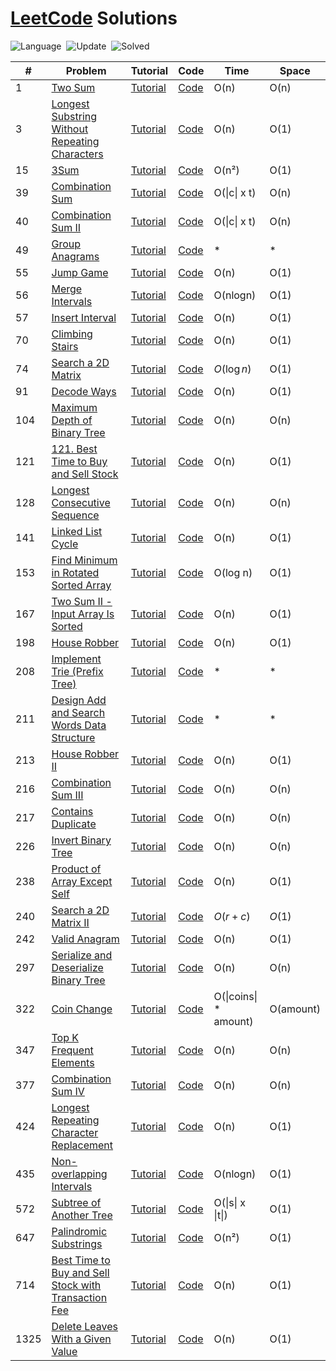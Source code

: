 # [LeetCode](https://leetcode.com/problemset/all/) Solutions

![Language](https://img.shields.io/badge/language-C++-orange.svg)&nbsp; ![Update](https://img.shields.io/badge/update-daily-green.svg)&nbsp; ![Solved](https://img.shields.io/badge/Solved-35%20%2F%20500-ff69b4.svg)&nbsp;

| #   | Problem                                                                                                                         | Tutorial                               | Code                                                                                                                         | Time     | Space |
| --- | ------------------------------------------------------------------------------------------------------------------------------- | -------------------------------------- | ---------------------------------------------------------------------------------------------------------------------------- | -------- | ----- |
| 1   | [Two Sum](https://leetcode.com/problems/two-sum/)                                                                               | [Tutorial](https://yeasin.tech/?p=252) | [Code](https://github.com/yeasinmollik/LeetCode/blob/main/1.%20Two%20Sum/1.cpp)                                              | O(n)     | O(n)  |
| 3   | [Longest Substring Without Repeating Characters](https://leetcode.com/problems/longest-substring-without-repeating-characters/) | [Tutorial](https://yeasin.tech/?p=352) | [Code](https://github.com/yeasinmollik/LeetCode/blob/main/3.%20Longest%20Substring%20Without%20Repeating%20Characters/3.cpp) | O(n)     | O(1)  |
| 15  | [3Sum](https://leetcode.com/problems/3sum/)                                                                                     | [Tutorial](https://yeasin.tech/?p=303) | [Code](https://github.com/yeasinmollik/LeetCode/blob/main/15.%203Sum/15.cpp)                                                 | O(n²)    | O(1)  |
|39 |[Combination Sum](https://leetcode.com/problems/combination-sum/)| [Tutorial](https://yeasin.tech/?p=393)| [Code](https://github.com/yeasinmollik/LeetCode/blob/main/39.%20Combination%20Sum/39.cpp)|O(\|c\|  x t) |O(n)|
|40|[Combination Sum II](https://leetcode.com/problems/combination-sum-ii/) | [Tutorial](https://yeasin.tech/?p=434)|[Code](https://github.com/yeasinmollik/LeetCode/blob/main/40.%20Combination%20Sum%20II/40.cpp) | O(\|c\|  x t)|O(n)|
|49|[Group Anagrams](https://leetcode.com/problems/group-anagrams/) | [Tutorial](https://yeasin.tech/?p=663)|[Code](https://github.com/yeasinmollik/LeetCode/blob/main/49.%20Group%20Anagrams/49.cpp) | * |*|
| 55  | [Jump Game](https://leetcode.com/problems/jump-game/)                                                               | [Tutorial](https://yeasin.tech/?p=673) | [Code](https://gist.github.com/yeasinmollik/7fbe92b28dcb6ecbb4c1d94999430853)                                    | O(n) | O(1)  |
| 56  | [Merge Intervals](https://leetcode.com/problems/merge-intervals/)                                                               | [Tutorial](https://yeasin.tech/?p=313) | [Code](https://github.com/yeasinmollik/LeetCode/blob/main/56.%20Merge%20Intervals/56.cpp)                                    | O(nlogn) | O(1)  |
| 57  | [Insert Interval](https://leetcode.com/problems/insert-interval/)                                                               | [Tutorial](https://yeasin.tech/?p=613) | [Code](https://github.com/yeasinmollik/LeetCode/blob/main/57.%20Insert%20Interval/57.cpp)                                    | O(n) | O(1)  |
| 70  | [Climbing Stairs](https://leetcode.com/problems/search-a-2d-matrix/)                                                               | [Tutorial](https://yeasin.tech/?p=649) | [Code](https://github.com/yeasinmollik/LeetCode/blob/main/70.%20Climbing%20Stairs/70.cpp)                                    | O(n) | O(1)  |
| 74  | [Search a 2D Matrix](https://leetcode.com/problems/climbing-stairs/)                                                               | [Tutorial](https://github.com/yeasinmollik/LeetCode/issues/1) | [Code](https://gist.github.com/yeasinmollik/521abde41cc3fc2ed312c6d232ec0f92)                                    | $O(\log n)$ | O(1)  |
| 91  | [Decode Ways](https://leetcode.com/problems/decode-ways/)                                                               | [Tutorial](https://yeasin.tech/?p=634) | [Code](https://github.com/yeasinmollik/LeetCode/blob/main/91.%20Decode%20Ways/91.cpp)                                    | O(n) | O(1)  |
| 104  | [Maximum Depth of Binary Tree](https://leetcode.com/problems/maximum-depth-of-binary-tree/)                                                               | [Tutorial](https://yeasin.tech/?p=661) | [Code](https://github.com/yeasinmollik/LeetCode/blob/main/104.%20Maximum%20Depth%20of%20Binary%20Tree/104.cpp)                                    | O(n) | O(n)  |
| 121  | [121. Best Time to Buy and Sell Stock](https://leetcode.com/problems/best-time-to-buy-and-sell-stock/)                                                               | [Tutorial](https://yeasin.tech/?p=652) | [Code](https://github.com/yeasinmollik/LeetCode/blob/main/121.%20Best%20Time%20to%20Buy%20and%20Sell%20Stock/121.cpp)                                    | O(n) | O(1)  |
| 128  | [Longest Consecutive Sequence](https://leetcode.com/problems/longest-consecutive-sequence/)                                                               | [Tutorial](https://yeasin.tech/?p=471) | [Code](https://github.com/yeasinmollik/LeetCode/blob/main/128.%20Longest%20Consecutive%20Sequence/128.cpp)                                    | O(n) | O(n)  |
| 141  | [Linked List Cycle](https://leetcode.com/problems/linked-list-cycle/)                                                               | [Tutorial](https://yeasin.tech/?p=651) | [Code](https://github.com/yeasinmollik/LeetCode/blob/main/141.%20Linked%20List%20Cycle/141.cpp)                                    | O(n) | O(1)  |
| 153  | [Find Minimum in Rotated Sorted Array](https://leetcode.com/problems/find-minimum-in-rotated-sorted-array/)                                                               | [Tutorial](https://yeasin.tech/?p=621) | [Code](https://github.com/yeasinmollik/LeetCode/blob/main/153.%20Find%20Minimum%20in%20Rotated%20Sorted%20Array/153.cpp)                                    | O(log n) | O(1)  |
| 167 | [Two Sum II - Input Array Is Sorted](https://leetcode.com/problems/linked-list-cycle/)               | [Tutorial](https://yeasin.tech/?p=277) | [Code](https://github.com/yeasinmollik/LeetCode/blob/main/167.%20Two%20Sum%20II%20-%20Input%20Array%20Is%20Sorted/167.cpp)   | O(n)     | O(1)  |
| 198 | [House Robber](https://leetcode.com/problems/house-robber)                                                                      | [Tutorial](https://yeasin.tech/?p=333) | [Code](https://github.com/yeasinmollik/LeetCode/blob/main/198.%20House%20Robber/198.cpp)                                     | O(n)     | O(1)  |
| 208 | [Implement Trie (Prefix Tree)](https://leetcode.com/problems/implement-trie-prefix-tree/)  | [Tutorial](https://yeasin.tech/?p=467) | [Code](https://github.com/yeasinmollik/LeetCode/blob/main/208.%20Implement%20Trie%20(Prefix%20Tree)/208.cpp)| * | * |
| 211 | [Design Add and Search Words Data Structure](https://leetcode.com/problems/design-add-and-search-words-data-structure/)  | [Tutorial](https://yeasin.tech/?p=641) | [Code](https://github.com/yeasinmollik/LeetCode/blob/main/211.%20Design%20Add%20and%20Search%20Words%20Data%20Structure/211.cpp)| * | * |
|213 |[House Robber II](https://leetcode.com/problems/house-robber-ii/)| [Tutorial](https://yeasin.tech/?p=429)| [Code](https://github.com/yeasinmollik/LeetCode/blob/main/213.%20House%20Robber%20II/213.cpp)|O(n) |O(1)|
|216|[Combination Sum III](https://leetcode.com/problems/combination-sum-iii/) | [Tutorial](https://yeasin.tech/?p=437)|[Code](https://github.com/yeasinmollik/LeetCode/blob/main/216.%20Combination%20Sum%20III/216.cpp) | O(n)|O(n)|
|217|[Contains Duplicate](https://leetcode.com/problems/contains-duplicate/) | [Tutorial](https://yeasin.tech/?p=588)|[Code](https://github.com/yeasinmollik/LeetCode/blob/main/217.%20Contains%20Duplicate/217.cpp) | O(n)|O(n)|
|226|[Invert Binary Tree](https://leetcode.com/problems/invert-binary-tree/) | [Tutorial](https://yeasin.tech/?p=656)|[Code](https://github.com/yeasinmollik/LeetCode/blob/main/226.%20Invert%20Binary%20Tree/226.cpp) | O(n)|O(n)|
| 238 | [Product of Array Except Self](https://leetcode.com/problems/product-of-array-except-self/)                                     | [Tutorial](https://yeasin.tech/?p=379) | [Code](https://github.com/yeasinmollik/LeetCode/blob/main/238.%20Product%20of%20Array%20Except%20Self/238.cpp)               | O(n)     | O(1)  |
| 240 | [Search a 2D Matrix II](https://leetcode.com/problems/search-a-2d-matrix-ii/)                                     | [Tutorial](https://github.com/yeasinmollik/LeetCode/issues/2) | [Code](https://gist.github.com/yeasinmollik/f02e43fceefd166ad3108110d570882e#file-240-cpp)               | $O(r + c)$     | $O(1)$  |
| 242 | [Valid Anagram](https://leetcode.com/problems/valid-anagram/)                                     | [Tutorial](https://yeasin.tech/?p=654) | [Code](https://github.com/yeasinmollik/LeetCode/blob/main/242.%20Valid%20Anagram/242.cpp)               | O(n)     | O(1)  |
| 297 | [Serialize and Deserialize Binary Tree](https://leetcode.com/problems/serialize-and-deserialize-binary-tree/)                                     | [Tutorial](https://yeasin.tech/?p=666) | [Code](https://github.com/yeasinmollik/LeetCode/blob/main/297.%20Serialize%20and%20Deserialize%20Binary%20Tree/297.cpp)               | O(n)     | O(n)  |
| 322 | [Coin Change](https://leetcode.com/problems/coin-change/)                                     | [Tutorial](https://yeasin.tech/?p=668) | [Code](https://github.com/yeasinmollik/LeetCode/blob/main/322.%20Coin%20Change/322.cpp)               | O(\|coins\| * amount)     | O(amount)  |
| 347 | [Top K Frequent Elements](https://leetcode.com/problems/top-k-frequent-elements/)                                     | [Tutorial](https://yeasin.tech/?p=658) | [Code](https://github.com/yeasinmollik/LeetCode/blob/main/347.%20Top%20K%20Frequent%20Elements/347.cpp)               | O(n)     | O(n)  |
|377|[Combination Sum IV](https://leetcode.com/problems/combination-sum-iv/) | [Tutorial](https://yeasin.tech/?p=446)|[Code](https://github.com/yeasinmollik/LeetCode/blob/main/377.%20Combination%20Sum%20IV/377.cpp) | O(n)|O(n)|
| 424 | [Longest Repeating Character Replacement](https://leetcode.com/problems/longest-repeating-character-replacement/)               | [Tutorial](https://yeasin.tech/?p=371) | [Code](https://github.com/yeasinmollik/LeetCode/blob/main/424.%20Longest%20Repeating%20Character%20Replacement/424.cpp)      | O(n)     | O(1)  |
| 435 | [Non-overlapping Intervals](https://leetcode.com/problems/non-overlapping-intervals/)                                           | [Tutorial](https://yeasin.tech/?p=326) | [Code](https://github.com/yeasinmollik/LeetCode/blob/main/435.%20Non-overlapping%20Intervals/435.cpp)                        | O(nlogn) | O(1)  |
| 572 | [Subtree of Another Tree](https://leetcode.com/problems/subtree-of-another-tree/)                                           | [Tutorial](https://yeasin.tech/?p=610) | [Code](https://github.com/yeasinmollik/LeetCode/blob/main/572.%20Subtree%20of%20Another%20Tree/572.cpp)                        | O(\|s\| x \|t\|) | O(1)  |
| 647 | [Palindromic Substrings](https://leetcode.com/problems/palindromic-substrings/)                                                 | [Tutorial](https://yeasin.tech/?p=386) | [Code](https://github.com/yeasinmollik/LeetCode/blob/main/647.%20Palindromic%20Substrings/647.cpp)                                                                                                                     | O(n²)    | O(1)  |
| 714 | [Best Time to Buy and Sell Stock with Transaction Fee](https://leetcode.com/problems/best-time-to-buy-and-sell-stock-with-transaction-fee/)                                                 | [Tutorial](https://yeasin.tech/?p=685) | [Code](https://gist.github.com/yeasinmollik/9204ae2dee193bb11a3de00152cc9fc6)                                                                                                                     | O(n)    | O(1)  |
| 1325 | [Delete Leaves With a Given Value](https://leetcode.com/problems/delete-leaves-with-a-given-value/)                                                 | [Tutorial](https://github.com/yeasinmollik/LeetCode/issues/3) | [Code](https://gist.github.com/yeasinmollik/f456039de4918e2add519c0effa73301)                                                                                                                     | O(n)    | O(1)  |
